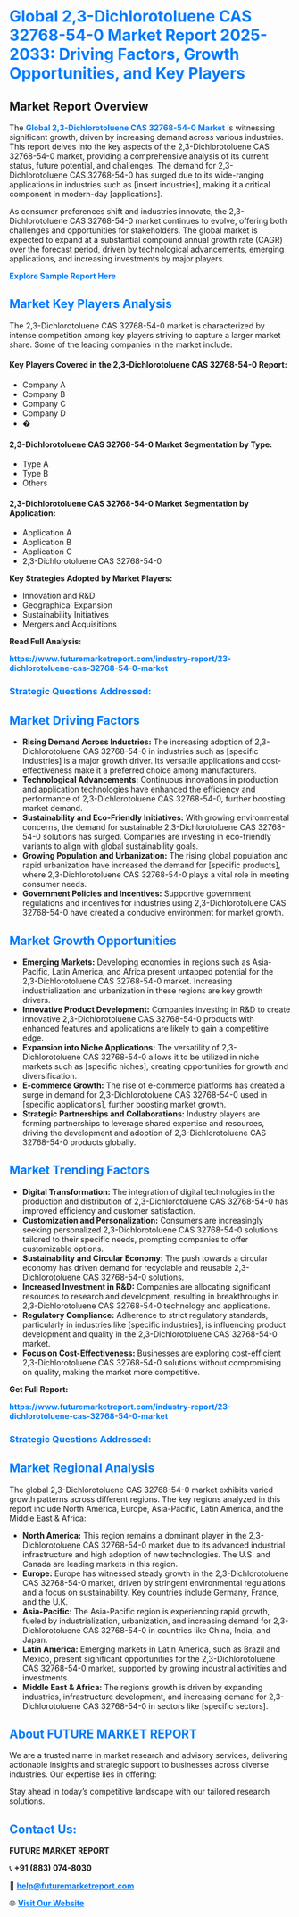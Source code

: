 <h1 style="color: #007BFF;">Global 2,3-Dichlorotoluene CAS 32768-54-0 Market Report 2025-2033: Driving Factors, Growth Opportunities, and Key Players</h1>

<section id="overview">
<h2>Market Report Overview</h2>
<p>The <a href="https://www.futuremarketreport.com/industry-report/23-dichlorotoluene-cas-32768-54-0-market" style="color: #007BFF; text-decoration: none;"><strong>Global 2,3-Dichlorotoluene CAS 32768-54-0 Market</strong></a> is witnessing significant growth, driven by increasing demand across various industries. This report delves into the key aspects of the 2,3-Dichlorotoluene CAS 32768-54-0 market, providing a comprehensive analysis of its current status, future potential, and challenges. The demand for 2,3-Dichlorotoluene CAS 32768-54-0 has surged due to its wide-ranging applications in industries such as [insert industries], making it a critical component in modern-day [applications].</p>
<p>As consumer preferences shift and industries innovate, the 2,3-Dichlorotoluene CAS 32768-54-0 market continues to evolve, offering both challenges and opportunities for stakeholders. The global market is expected to expand at a substantial compound annual growth rate (CAGR) over the forecast period, driven by technological advancements, emerging applications, and increasing investments by major players.</p>
</section>

<section id="overview">
<p><a href="https://www.futuremarketreport.com/request-sample/reportId=111552" style="color: #007BFF; text-decoration: none;"><strong>Explore Sample Report Here</strong></a></p>
</section>

<section id="key-players">
<h2 style="color: #007BFF;">Market Key Players Analysis</h2>
<p>The 2,3-Dichlorotoluene CAS 32768-54-0 market is characterized by intense competition among key players striving to capture a larger market share. Some of the leading companies in the market include:</p>
<h4>Key Players Covered in the 2,3-Dichlorotoluene CAS 32768-54-0 Report:</h4>
<ul><li>Company A</li><li>Company B</li><li>Company C</li><li>Company D</li><li>�</li></ul>
<h4>2,3-Dichlorotoluene CAS 32768-54-0 Market Segmentation by Type:</h4>
<ul><li>Type A</li><li>Type B</li><li>Others</li></ul>

<h4>2,3-Dichlorotoluene CAS 32768-54-0 Market Segmentation by Application:</h4>
<ul><li>Application A</li><li>Application B</li><li>Application C</li><li>2,3-Dichlorotoluene CAS 32768-54-0</li></ul>
<p><strong>Key Strategies Adopted by Market Players:</strong></p>
<ul>
<li>Innovation and R&D</li>
<li>Geographical Expansion</li>
<li>Sustainability Initiatives</li>
<li>Mergers and Acquisitions</li>
</ul>
</section>

<section>
<p><strong>Read Full Analysis: </strong></p><a href="https://www.futuremarketreport.com/industry-report/23-dichlorotoluene-cas-32768-54-0-market" style="color: #007BFF; text-decoration: none;"><strong>https://www.futuremarketreport.com/industry-report/23-dichlorotoluene-cas-32768-54-0-market</strong></a>
<h3 style="color: #007BFF;">Strategic Questions Addressed:</h3>
</section>

<section id="driving-factors">
<h2 style="color: #007BFF;">Market Driving Factors</h2>
<ul>
<li><strong>Rising Demand Across Industries:</strong> The increasing adoption of 2,3-Dichlorotoluene CAS 32768-54-0 in industries such as [specific industries] is a major growth driver. Its versatile applications and cost-effectiveness make it a preferred choice among manufacturers.</li>
<li><strong>Technological Advancements:</strong> Continuous innovations in production and application technologies have enhanced the efficiency and performance of 2,3-Dichlorotoluene CAS 32768-54-0, further boosting market demand.</li>
<li><strong>Sustainability and Eco-Friendly Initiatives:</strong> With growing environmental concerns, the demand for sustainable 2,3-Dichlorotoluene CAS 32768-54-0 solutions has surged. Companies are investing in eco-friendly variants to align with global sustainability goals.</li>
<li><strong>Growing Population and Urbanization:</strong> The rising global population and rapid urbanization have increased the demand for [specific products], where 2,3-Dichlorotoluene CAS 32768-54-0 plays a vital role in meeting consumer needs.</li>
<li><strong>Government Policies and Incentives:</strong> Supportive government regulations and incentives for industries using 2,3-Dichlorotoluene CAS 32768-54-0 have created a conducive environment for market growth.</li>
</ul>
</section>

<section id="growth-opportunities">
<h2 style="color: #007BFF;">Market Growth Opportunities</h2>
<ul>
<li><strong>Emerging Markets:</strong> Developing economies in regions such as Asia-Pacific, Latin America, and Africa present untapped potential for the 2,3-Dichlorotoluene CAS 32768-54-0 market. Increasing industrialization and urbanization in these regions are key growth drivers.</li>
<li><strong>Innovative Product Development:</strong> Companies investing in R&D to create innovative 2,3-Dichlorotoluene CAS 32768-54-0 products with enhanced features and applications are likely to gain a competitive edge.</li>
<li><strong>Expansion into Niche Applications:</strong> The versatility of 2,3-Dichlorotoluene CAS 32768-54-0 allows it to be utilized in niche markets such as [specific niches], creating opportunities for growth and diversification.</li>
<li><strong>E-commerce Growth:</strong> The rise of e-commerce platforms has created a surge in demand for 2,3-Dichlorotoluene CAS 32768-54-0 used in [specific applications], further boosting market growth.</li>
<li><strong>Strategic Partnerships and Collaborations:</strong> Industry players are forming partnerships to leverage shared expertise and resources, driving the development and adoption of 2,3-Dichlorotoluene CAS 32768-54-0 products globally.</li>
</ul>
</section>

<section id="trending-factors">
<h2 style="color: #007BFF;">Market Trending Factors</h2>
<ul>
<li><strong>Digital Transformation:</strong> The integration of digital technologies in the production and distribution of 2,3-Dichlorotoluene CAS 32768-54-0 has improved efficiency and customer satisfaction.</li>
<li><strong>Customization and Personalization:</strong> Consumers are increasingly seeking personalized 2,3-Dichlorotoluene CAS 32768-54-0 solutions tailored to their specific needs, prompting companies to offer customizable options.</li>
<li><strong>Sustainability and Circular Economy:</strong> The push towards a circular economy has driven demand for recyclable and reusable 2,3-Dichlorotoluene CAS 32768-54-0 solutions.</li>
<li><strong>Increased Investment in R&D:</strong> Companies are allocating significant resources to research and development, resulting in breakthroughs in 2,3-Dichlorotoluene CAS 32768-54-0 technology and applications.</li>
<li><strong>Regulatory Compliance:</strong> Adherence to strict regulatory standards, particularly in industries like [specific industries], is influencing product development and quality in the 2,3-Dichlorotoluene CAS 32768-54-0 market.</li>
<li><strong>Focus on Cost-Effectiveness:</strong> Businesses are exploring cost-efficient 2,3-Dichlorotoluene CAS 32768-54-0 solutions without compromising on quality, making the market more competitive.</li>
</ul>
</section>

<section>
<p><strong>Get Full Report: </strong></p><a href="https://www.futuremarketreport.com/industry-report/23-dichlorotoluene-cas-32768-54-0-market" style="color: #007BFF; text-decoration: none;"><strong>https://www.futuremarketreport.com/industry-report/23-dichlorotoluene-cas-32768-54-0-market</strong></a>
<h3 style="color: #007BFF;">Strategic Questions Addressed:</h3>
</section>


<section id="regional-analysis">
<h2 style="color: #007BFF;">Market Regional Analysis</h2>
<p>The global 2,3-Dichlorotoluene CAS 32768-54-0 market exhibits varied growth patterns across different regions. The key regions analyzed in this report include North America, Europe, Asia-Pacific, Latin America, and the Middle East & Africa:</p>
<ul>
<li><strong>North America:</strong> This region remains a dominant player in the 2,3-Dichlorotoluene CAS 32768-54-0 market due to its advanced industrial infrastructure and high adoption of new technologies. The U.S. and Canada are leading markets in this region.</li>
<li><strong>Europe:</strong> Europe has witnessed steady growth in the 2,3-Dichlorotoluene CAS 32768-54-0 market, driven by stringent environmental regulations and a focus on sustainability. Key countries include Germany, France, and the U.K.</li>
<li><strong>Asia-Pacific:</strong> The Asia-Pacific region is experiencing rapid growth, fueled by industrialization, urbanization, and increasing demand for 2,3-Dichlorotoluene CAS 32768-54-0 in countries like China, India, and Japan.</li>
<li><strong>Latin America:</strong> Emerging markets in Latin America, such as Brazil and Mexico, present significant opportunities for the 2,3-Dichlorotoluene CAS 32768-54-0 market, supported by growing industrial activities and investments.</li>
<li><strong>Middle East & Africa:</strong> The region’s growth is driven by expanding industries, infrastructure development, and increasing demand for 2,3-Dichlorotoluene CAS 32768-54-0 in sectors like [specific sectors].</li>
</ul>
</section>

<footer>
<h2 style="color: #007BFF;">About FUTURE MARKET REPORT</h2>
<p>We are a trusted name in market research and advisory services, delivering actionable insights and strategic support to businesses across diverse industries. Our expertise lies in offering:</p>

<p>Stay ahead in today’s competitive landscape with our tailored research solutions.</p>

<h2 style="color: #007BFF;">Contact Us:</h2>
<p><strong>FUTURE MARKET REPORT</strong></p>
<p>📞 <strong>+91 (883) 074-8030</strong></p>
<p>📧 <strong><a href="mailto:help@futuremarketreport.com" style="color: #007BFF;">help@futuremarketreport.com</a></strong></p>
<p>🌐 <strong><a href="https://www.futuremarketreport.com/" style="color: #007BFF;">Visit Our Website</a></strong></p>
</footer>